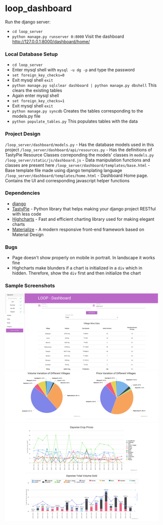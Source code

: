 # loop_dashboard
Run the django server:
- `cd loop_server`
- `python manage.py runserver 0:8000`
Visit the dashboard http://127.0.0.1:8000/dashboard/home/

### Local Database Setup
- `cd loop_server`
- Enter mysql shell with `mysql -u dg -p` and type the password
- `set foreign_key_checks=0`
- Exit mysql shell `exit`
- `python manage.py sqlclear dashboard | python manage.py dbshell` This clears the existing tables
- Again enter mysql shell
- `set foreign_key_checks=1`
- Exit mysql shell `exit`
- `python manage.py syncdb` Creates the tables corresponding to the models.py file
- `python populate_tables.py` This populates tables with the data

### Project Design
`/loop_server/dashboard/models.py` - Has the database models used in this project
`/loop_server/dashboard/api/resources.py` - Has the definitions of TastyPie Resource Classes correponding the models' classes in `models.py`
`/loop_server/static/js/dashboard.js` - Data manipulation functions and classes are present here
`/loop_server/dashboard/templates/base.html` - Base template file made using django templating language
`/loop_server/dashboard/templates/home.html` - Dashboard Home page. Contains the UI and corresponding javascript helper functions

### Dependencies
- [django](https://www.djangoproject.com/)
- [TastyPie](https://django-tastypie.readthedocs.org/en/latest/) - Python library that helps making your django project RESTful with less code
- [Highcharts](http://www.highcharts.com/) - Fast and efficient charting library used for making elegant charts
- [Materialize](http://materializecss.com/) - A modern responsive front-end framework based on Material Design

### Bugs
- Page doesn't show properly on mobile in portrait. In landscape it works fine
- Highcharts make blunders if a chart is initialized in a `div` which in hidden. Therefore, show the `div` first and then initialize the chart

### Sample Screenshots
![showcase1](https://github.com/dhruvjain/LOOP-Dashboard/blob/master/images/pic1.png)
![showcase2](https://github.com/dhruvjain/LOOP-Dashboard/blob/master/images/pic2.png)
![showcase3](https://github.com/dhruvjain/LOOP-Dashboard/blob/master/images/pic3.png)

